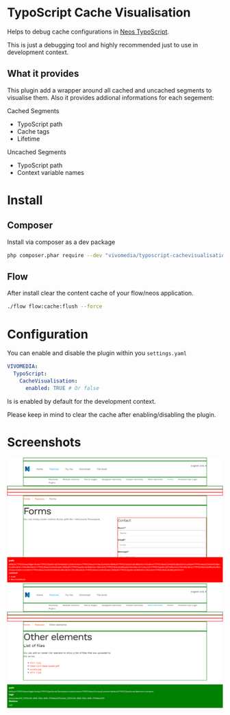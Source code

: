 # TypoScript Cache Visualisation
Helps to debug cache configurations in [Neos TypoScript](https://github.com/neos/typoscript/).

This is just a debugging tool and highly recommended just to use in development context.

## What it provides
This plugin add a wrapper around all cached and uncached segments to visualise them. Also it provides addional informations for each segement:

Cached Segments
* TypoScript path
* Cache tags
* Lifetime

Uncached Segments
* TypoScript path
* Context variable names

# Install
## Composer
Install via composer as a dev package
```bash
php composer.phar require --dev "vivomedia/typoscript-cachevisualisation" "~0.2"
```

## Flow
After install clear the content cache of your flow/neos application.
```bash
./flow flow:cache:flush --force
```

# Configuration
You can enable and disable the plugin within you `settings.yaml`

```yaml
VIVOMEDIA:
  TypoScript:
    CacheVisualisation:
      enabled: TRUE # Or false
```

Is is enabled by default for the development context.

Please keep in mind to clear the cache after enabling/disabling the plugin.

# Screenshots
![Cached segment](/Docs/screenshot_cached.png?raw=true "Cached segment")
![Unached segment](/Docs/screenshot_uncached.png?raw=true "Uncached segment")
